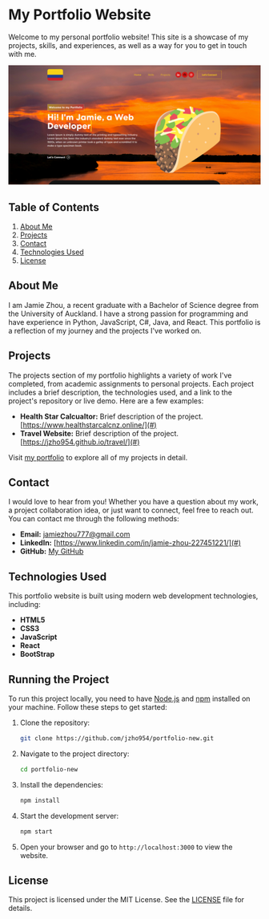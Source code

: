 # My Portfolio Website

Welcome to my personal portfolio website! This site is a showcase of my projects, skills, and experiences, as well as a way for you to get in touch with me. 

![Portfolio Screenshot](./portfolio.PNG)

## Table of Contents
1. [About Me](#about-me)
2. [Projects](#projects)
3. [Contact](#contact)
4. [Technologies Used](#technologies-used)
5. [License](#license)

## About Me
I am Jamie Zhou, a recent graduate with a Bachelor of Science degree from the University of Auckland. I have a strong passion for programming and have experience in Python, JavaScript, C#, Java, and React. This portfolio is a reflection of my journey and the projects I've worked on.

## Projects
The projects section of my portfolio highlights a variety of work I've completed, from academic assignments to personal projects. Each project includes a brief description, the technologies used, and a link to the project's repository or live demo. Here are a few examples:
- **Health Star Calcualtor:** Brief description of the project. [https://www.healthstarcalcnz.online/](#)
- **Travel Website:** Brief description of the project. [https://jzho954.github.io/travel/](#)


Visit [my portfolio](https://jzho954.github.io/portfolio-new/) to explore all of my projects in detail.

## Contact
I would love to hear from you! Whether you have a question about my work, a project collaboration idea, or just want to connect, feel free to reach out. You can contact me through the following methods:
- **Email:** [jamiezhou777@gmail.com](mailto:your.email@example.com)
- **LinkedIn:** [https://www.linkedin.com/in/jamie-zhou-227451221/](#)
- **GitHub:** [My GitHub](https://github.com/jzho954)

## Technologies Used
This portfolio website is built using modern web development technologies, including:
- **HTML5**
- **CSS3**
- **JavaScript**
- **React**
- **BootStrap**

## Running the Project
To run this project locally, you need to have [Node.js](https://nodejs.org/) and [npm](https://www.npmjs.com/) installed on your machine. Follow these steps to get started:

1. Clone the repository:
    ```sh
    git clone https://github.com/jzho954/portfolio-new.git
    ```

2. Navigate to the project directory:
    ```sh
    cd portfolio-new
    ```

3. Install the dependencies:
    ```sh
    npm install
    ```

4. Start the development server:
    ```sh
    npm start
    ```

5. Open your browser and go to `http://localhost:3000` to view the website.

## License
This project is licensed under the MIT License. See the [LICENSE](LICENSE) file for details.
